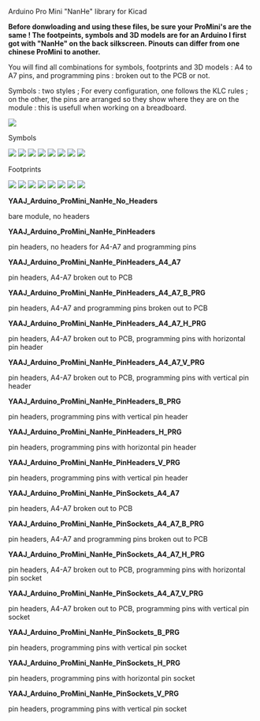Arduino Pro Mini "NanHe" library for Kicad

**Before donwloading and using these files, be sure your ProMini's are the same ! The footpeints, symbols and 3D models are for an Arduino I first got with "NanHe" on the back silkscreen. Pinouts can differ from one chinese ProMini to another.**

You will find all combinations for symbols, footprints and 3D models : A4 to A7 pins, and programming pins : broken out to the PCB or not.

Symbols : two styles ; For every configuration, one follows the KLC rules ; on the other, the pins are arranged so they show where they are on the module : this is usefull when working on a breadboard.

![](https://github.com/yet-another-average-joe/KiCad-Arduino/blob/main/Arduino_Pro_Mini_NanHe/Images/Arduino_Pro_Mini_NanHe.JPG)

Symbols

![](https://github.com/yet-another-average-joe/KiCad-Arduino/blob/main/Arduino_Pro_Mini_NanHe/Images/YAAJ_Arduino_ProMini_NanHe_A4-A7_PRG_Part_Like_Sym.png)
![](https://github.com/yet-another-average-joe/KiCad-Arduino/blob/main/Arduino_Pro_Mini_NanHe/Images/YAAJ_Arduino_ProMini_NanHe_A4-A7_PRG_Sym.png)
![](https://github.com/yet-another-average-joe/KiCad-Arduino/blob/main/Arduino_Pro_Mini_NanHe/Images/YAAJ_Arduino_ProMini_NanHe_A4-A7_Part_Like_Sym.png)
![](https://github.com/yet-another-average-joe/KiCad-Arduino/blob/main/Arduino_Pro_Mini_NanHe/Images/YAAJ_Arduino_ProMini_NanHe_A4-A7_Sym.png)
![](https://github.com/yet-another-average-joe/KiCad-Arduino/blob/main/Arduino_Pro_Mini_NanHe/Images/YAAJ_Arduino_ProMini_NanHe_PRG_Part_Like_Sym.png)
![](https://github.com/yet-another-average-joe/KiCad-Arduino/blob/main/Arduino_Pro_Mini_NanHe/Images/YAAJ_Arduino_ProMini_NanHe_PRG_Sym.png)
![](https://github.com/yet-another-average-joe/KiCad-Arduino/blob/main/Arduino_Pro_Mini_NanHe/Images/YAAJ_Arduino_ProMini_NanHe_Part_Like_Sym.png)
![](https://github.com/yet-another-average-joe/KiCad-Arduino/blob/main/Arduino_Pro_Mini_NanHe/Images/YAAJ_Arduino_ProMini_NanHe_Sym.png)

Footprints

![](https://github.com/yet-another-average-joe/KiCad-Arduino/blob/main/Arduino_Pro_Mini_NanHe/Images/YAAJ_Arduino_ProMini_NanHe_1_Footprint.png)
![](https://github.com/yet-another-average-joe/KiCad-Arduino/blob/main/Arduino_Pro_Mini_NanHe/Images/YAAJ_Arduino_ProMini_NanHe_2_Footprint.png)
![](https://github.com/yet-another-average-joe/KiCad-Arduino/blob/main/Arduino_Pro_Mini_NanHe/Images/YAAJ_Arduino_ProMini_NanHe_A4_A7_1_Footprint.png)
![](https://github.com/yet-another-average-joe/KiCad-Arduino/blob/main/Arduino_Pro_Mini_NanHe/Images/YAAJ_Arduino_ProMini_NanHe_A4_A7_2_Footprint.png)
![](https://github.com/yet-another-average-joe/KiCad-Arduino/blob/main/Arduino_Pro_Mini_NanHe/Images/YAAJ_Arduino_ProMini_NanHe_A4_A7_PRG_1_Footprint.png)
![](https://github.com/yet-another-average-joe/KiCad-Arduino/blob/main/Arduino_Pro_Mini_NanHe/Images/YAAJ_Arduino_ProMini_NanHe_A4_A7_PRG_2_Footprint.png)
![](https://github.com/yet-another-average-joe/KiCad-Arduino/blob/main/Arduino_Pro_Mini_NanHe/Images/YAAJ_Arduino_ProMini_NanHe_PRG_1_Footprint.png)
![](https://github.com/yet-another-average-joe/KiCad-Arduino/blob/main/Arduino_Pro_Mini_NanHe/Images/YAAJ_Arduino_ProMini_NanHe_PRG_2_Footprint.png)

**YAAJ_Arduino_ProMini_NanHe_No_Headers**

bare module, no headers

**YAAJ_Arduino_ProMini_NanHe_PinHeaders**

pin headers, no headers for A4-A7 and programming pins

**YAAJ_Arduino_ProMini_NanHe_PinHeaders_A4_A7**

pin headers, A4-A7 broken out to PCB 

**YAAJ_Arduino_ProMini_NanHe_PinHeaders_A4_A7_B_PRG**

pin headers, A4-A7 and programming pins broken out to PCB 

**YAAJ_Arduino_ProMini_NanHe_PinHeaders_A4_A7_H_PRG**

pin headers, A4-A7 broken out to PCB, programming pins with horizontal pin header 

**YAAJ_Arduino_ProMini_NanHe_PinHeaders_A4_A7_V_PRG**

pin headers, A4-A7 broken out to PCB, programming pins with vertical pin header 

**YAAJ_Arduino_ProMini_NanHe_PinHeaders_B_PRG**

pin headers, programming pins with vertical pin header 

**YAAJ_Arduino_ProMini_NanHe_PinHeaders_H_PRG**

pin headers, programming pins with horizontal pin header 

**YAAJ_Arduino_ProMini_NanHe_PinHeaders_V_PRG**

pin headers, programming pins with vertical pin header 

**YAAJ_Arduino_ProMini_NanHe_PinSockets_A4_A7**

pin headers, A4-A7 broken out to PCB 

**YAAJ_Arduino_ProMini_NanHe_PinSockets_A4_A7_B_PRG**

pin headers, A4-A7 and programming pins broken out to PCB 

**YAAJ_Arduino_ProMini_NanHe_PinSockets_A4_A7_H_PRG**

pin headers, A4-A7 broken out to PCB, programming pins with horizontal pin socket 

**YAAJ_Arduino_ProMini_NanHe_PinSockets_A4_A7_V_PRG**

pin headers, A4-A7 broken out to PCB, programming pins with vertical pin socket 

**YAAJ_Arduino_ProMini_NanHe_PinSockets_B_PRG**

pin headers, programming pins with vertical pin socket 

**YAAJ_Arduino_ProMini_NanHe_PinSockets_H_PRG**

pin headers, programming pins with horizontal pin socket 

**YAAJ_Arduino_ProMini_NanHe_PinSockets_V_PRG**

pin headers, programming pins with vertical pin socket 
